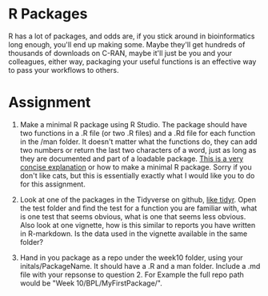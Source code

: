 # R Packages

R has a lot of packages, and odds are, if you stick around in bioinformatics long enough, you'll end up making some. Maybe they'll get hundreds of thousands of downloads on C-RAN, maybe it'll just be you and your colleagues, either way, packaging your useful functions is an effective way to pass your workflows to others.

# Assignment
1) Make a minimal R package using R Studio. The package should have two functions in a .R file (or two .R files) and a .Rd file for each function in the /man folder. It doesn't matter what the functions do, they can add two numbers or return the last two characters of a word, just as long as they are documented and part of a loadable package. [This is a very concise explanation](https://hilaryparker.com/2014/04/29/writing-an-r-package-from-scratch/) or how to make a minimal R package. Sorry if you don't like cats, but this is essentially exactly what I would like you to do for this assignment.

2) Look at one of the packages in the Tidyverse on github, [like tidyr](https://github.com/tidyverse/tidyr). Open the test folder and find the test for a function you are familiar with, what is one test that seems obvious, what is one that seems less obvious. Also look at one vignette, how is this similar to reports you have written in R-markdown. Is the data used in the vignette available in the same folder?

3) Hand in you package as a repo under the week10 folder, using your initals/PackageName. It should have a .R and a man folder. Include a .md file with your repsonse to question 2. For Example the full repo path would be "Week 10/BPL/MyFirstPackage/".
